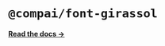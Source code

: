 # `@compai/font-girassol`

[**Read the docs &rarr;**](https://components.ai/docs/typefaces/girassol)
